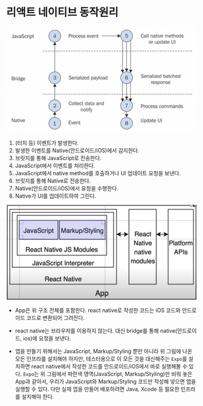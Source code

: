 # 리액트 네이티브 동작원리

<img src="./assets/image1.png">

1) (터치 등) 이벤트가 발생한다.
2) 발생한 이벤트를 Native(안드로이드/iOS)에서 감지한다.
3) 브릿지를 통해 JavaScript로 전송한다.
4) JavaScript에서 이벤트를 처리한다.
5) JavaScript에서 native method를 호출하거나 UI 업데이트 요청을 보낸다.
6) 브릿지를 통해 Native로 전송한다.
7) Native(안드로이드/iOS)에서 요청을 수행한다.
8) Native가 UI를 업데이트하여 그린다.


<img src="./assets/image.png">

- App은 위 구조 전체를 포함한다. react native로 작성한 코드는 iOS 코드와 안드로이드 코드로 변환되어 그려진다.

- react native는 브라우저를 이용하지 않는다. 대신 bridge를 통해 native(안드로이드, ios)에 요청을 보낸다.

- 앱을 만들기 위해서는 JavaScript, Markup/Styling 뿐만 아니라 위 그림에 나온 모든 인프라를 설치해야 하지만, 테스터용으로 이 모든 것을 대신해주는 ``Expo``를 설치하면 react native에서 작성한 코드를 안드로이드/iOS에서 바로 실행해볼 수 있다. ``Expo``는 위 그림에서 파란색 영역(JavaScript, Markup/Styling)만 비워 놓은 App과 같아서, 우리가 JavaScript와 Markup/Styling 코드만 작성해 넣으면 앱을 실행할 수 있다. 다만 실제 앱을 만들어 배포하려면 Java, Xcode 등 필요한 인프라를 설치해야 한다.